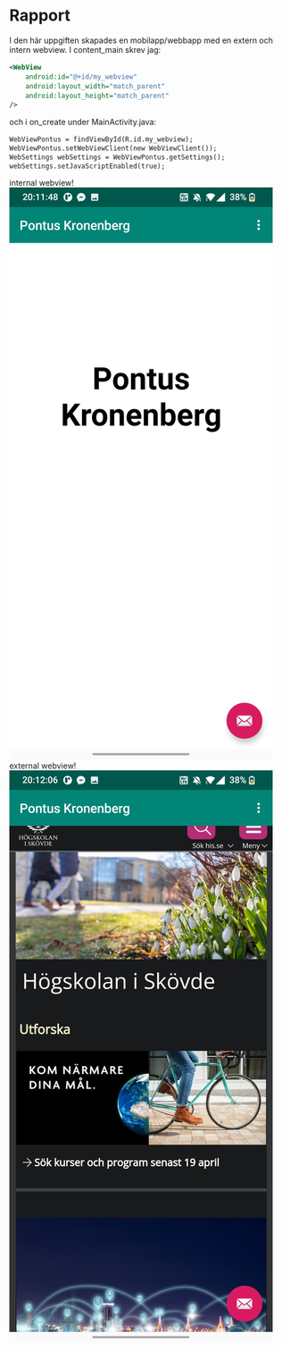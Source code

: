
# Rapport

I den här uppgiften skapades en mobilapp/webbapp med en extern och intern webview.  I content_main skrev jag:

```xml
<WebView 
    android:id="@+id/my_webview"
    android:layout_width="match_parent"
    android:layout_height="match_parent" 
/>
```
och i on_create under MainActivity.java:

```
WebViewPontus = findViewById(R.id.my_webview);
WebViewPontus.setWebViewClient(new WebViewClient());
WebSettings webSettings = WebViewPontus.getSettings();
webSettings.setJavaScriptEnabled(true);
```
internal webview!
![](internal.png)
external webview!
![](external.png)